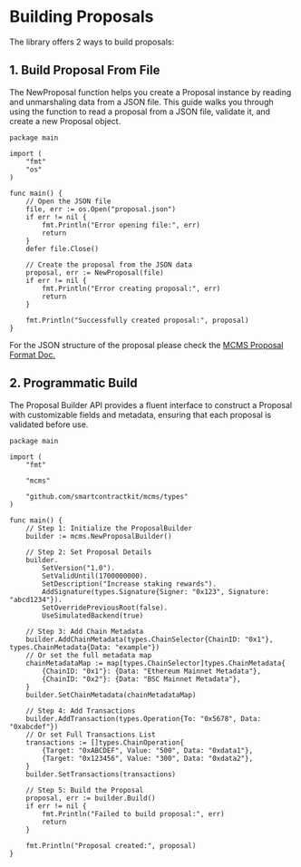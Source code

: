 # Building Proposals

The library offers 2 ways to build proposals:

## 1. Build Proposal From File

The NewProposal function helps you create a Proposal instance by reading and
unmarshaling data from a JSON file. This guide walks you through using the
function to read a proposal from a JSON file, validate it, and create a new Proposal
object.

```golang
package main

import (
	"fmt"
	"os"
)

func main() {
	// Open the JSON file
	file, err := os.Open("proposal.json")
	if err != nil {
		fmt.Println("Error opening file:", err)
		return
	}
	defer file.Close()

	// Create the proposal from the JSON data
	proposal, err := NewProposal(file)
	if err != nil {
		fmt.Println("Error creating proposal:", err)
		return
	}

	fmt.Println("Successfully created proposal:", proposal)
}
```

For the JSON structure of the proposal please check the [MCMS Proposal Format Doc.](../key-concepts/mcms-proposal.md)

## 2. Programmatic Build

The Proposal Builder API provides a fluent interface to construct a Proposal with
customizable fields and metadata, ensuring that each proposal is validated before use.

```golang
package main

import (
	"fmt"

	"mcms"

	"github.com/smartcontractkit/mcms/types"
)

func main() {
	// Step 1: Initialize the ProposalBuilder
	builder := mcms.NewProposalBuilder()

	// Step 2: Set Proposal Details
	builder.
		SetVersion("1.0").
		SetValidUntil(1700000000).
		SetDescription("Increase staking rewards").
		AddSignature(types.Signature{Signer: "0x123", Signature: "abcd1234"}).
		SetOverridePreviousRoot(false).
		UseSimulatedBackend(true)

	// Step 3: Add Chain Metadata
	builder.AddChainMetadata(types.ChainSelector{ChainID: "0x1"}, types.ChainMetadata{Data: "example"})
	// Or set the full metadata map
	chainMetadataMap := map[types.ChainSelector]types.ChainMetadata{
		{ChainID: "0x1"}: {Data: "Ethereum Mainnet Metadata"},
		{ChainID: "0x2"}: {Data: "BSC Mainnet Metadata"},
	}
	builder.SetChainMetadata(chainMetadataMap)

	// Step 4: Add Transactions
	builder.AddTransaction(types.Operation{To: "0x5678", Data: "0xabcdef"})
	// Or set Full Transactions List
	transactions := []types.ChainOperation{
		{Target: "0xABCDEF", Value: "500", Data: "0xdata1"},
		{Target: "0x123456", Value: "300", Data: "0xdata2"},
	}
	builder.SetTransactions(transactions)

	// Step 5: Build the Proposal
	proposal, err := builder.Build()
	if err != nil {
		fmt.Println("Failed to build proposal:", err)
		return
	}

	fmt.Println("Proposal created:", proposal)
}
```